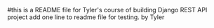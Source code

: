 #this is a README file for Tyler's course of building Django REST API project
add one line to readme file for testing. by Tyler
